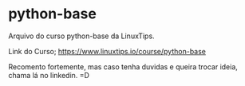 # python-base
Arquivo do curso python-base da LinuxTips.

Link do Curso; https://www.linuxtips.io/course/python-base

Recomento fortemente, mas caso tenha duvidas e queira trocar ideia, chama lá no linkedin. =D
